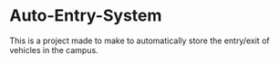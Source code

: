 # Auto-Entry-System
This is a project made to make to automatically store the entry/exit of vehicles in the campus. 
